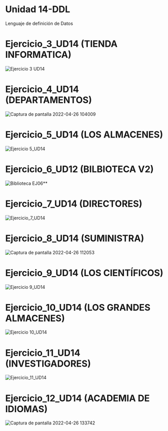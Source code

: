 # Unidad 14-DDL
Lenguaje de definición de Datos

# Ejercicio_3_UD14 (TIENDA INFORMATICA)
 
![Ejercicio 3 UD14](https://user-images.githubusercontent.com/47026018/165484438-e93704d7-a984-4608-8cca-368b9ba75f37.PNG)

# Ejercicio_4_UD14 (DEPARTAMENTOS)

![Captura de pantalla 2022-04-26 104009](https://user-images.githubusercontent.com/97692045/165301064-c38a3754-1cfc-4ff0-bc65-cccea4c875b1.jpg)

# Ejercicio_5_UD14 (LOS ALMACENES)

![Ejercicio 5_UD14](https://user-images.githubusercontent.com/103039385/165475472-63caa969-2c74-4500-a81c-6c58c221ab94.PNG)

# Ejercicio_6_UD12 (BILBIOTECA V2)

![Biblioteca EJ06](https://user-images.githubusercontent.com/97692045/165299585-3de56ce0-2347-4bf5-860c-22702c29ab43.jpg)**

# Ejercicio_7_UD14 (DIRECTORES)

![Ejercicio_7_UD14](https://user-images.githubusercontent.com/47026018/165494738-ae99292e-bc81-4037-93fb-afa493f0d61a.PNG)

# Ejercicio_8_UD14 (SUMINISTRA)

![Captura de pantalla 2022-04-26 112053](https://user-images.githubusercontent.com/97692045/165300715-282b3d73-9997-472d-b65c-cc3ad8d9aa9b.jpg)

# Ejercicio_9_UD14 (LOS CIENTÍFICOS)

![Ejercicio 9_UD14](https://user-images.githubusercontent.com/103039385/165475668-c73a7dfd-b2ea-4291-a8d1-aa1481f1ace9.PNG)

# Ejercicio_10_UD14 (LOS GRANDES ALMACENES)

![Ejercicio 10_UD14](https://user-images.githubusercontent.com/103039385/165475755-37d52416-e63d-46b8-bba0-f2c4cbe049f5.PNG)

# Ejercicio_11_UD14 (INVESTIGADORES)

![Ejercicio_11_UD14](https://user-images.githubusercontent.com/47026018/165510386-d60e866e-557f-4502-aadb-413a1793efb2.PNG)

# Ejercicio_12_UD14 (ACADEMIA DE IDIOMAS)

![Captura de pantalla 2022-04-26 133742](https://user-images.githubusercontent.com/97692045/165300783-38cc38c9-da09-4837-8a90-028582c4f1f3.jpg)
